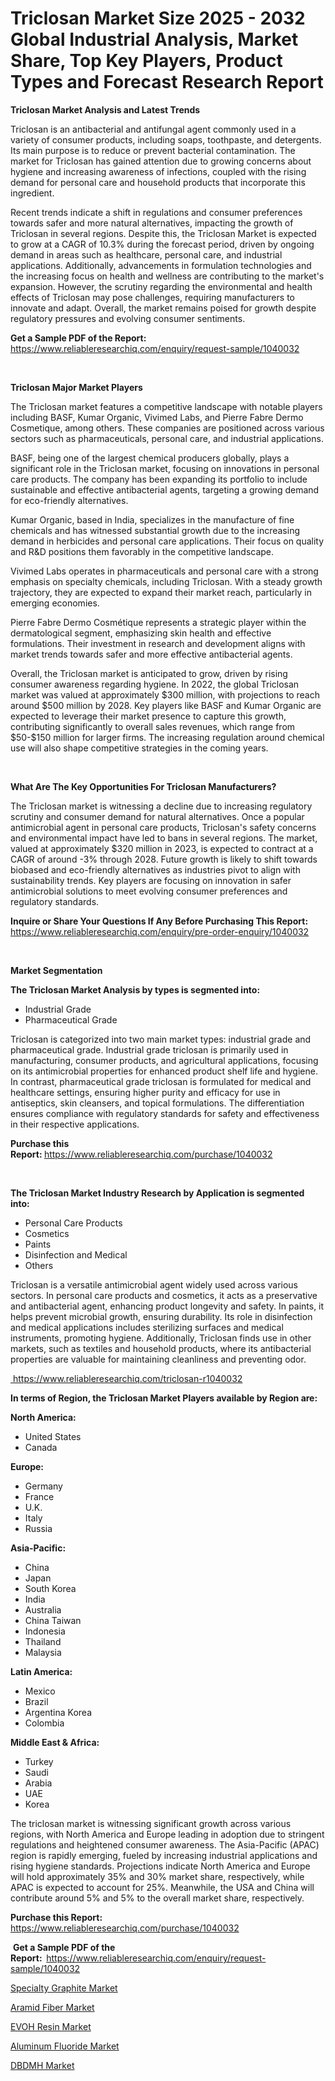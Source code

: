 <p><h1>Triclosan Market Size 2025 - 2032 Global Industrial Analysis, Market Share, Top Key Players, Product Types and Forecast Research Report</h1></p><p><strong>Triclosan Market Analysis and Latest Trends</strong></p>
<p><p>Triclosan is an antibacterial and antifungal agent commonly used in a variety of consumer products, including soaps, toothpaste, and detergents. Its main purpose is to reduce or prevent bacterial contamination. The market for Triclosan has gained attention due to growing concerns about hygiene and increasing awareness of infections, coupled with the rising demand for personal care and household products that incorporate this ingredient.</p><p>Recent trends indicate a shift in regulations and consumer preferences towards safer and more natural alternatives, impacting the growth of Triclosan in several regions. Despite this, the Triclosan Market is expected to grow at a CAGR of 10.3% during the forecast period, driven by ongoing demand in areas such as healthcare, personal care, and industrial applications. Additionally, advancements in formulation technologies and the increasing focus on health and wellness are contributing to the market's expansion. However, the scrutiny regarding the environmental and health effects of Triclosan may pose challenges, requiring manufacturers to innovate and adapt. Overall, the market remains poised for growth despite regulatory pressures and evolving consumer sentiments.</p></p>
<p><strong>Get a Sample PDF of the Report:&nbsp;</strong> <a href="https://www.reliableresearchiq.com/enquiry/request-sample/1040032?utm_campaign=1144&utm_medium=2&utm_source=Github&utm_content=ia&utm_term=31032025&utm_id=triclosan">https://www.reliableresearchiq.com/enquiry/request-sample/1040032</a></p>
<p>&nbsp;</p>
<p><strong>Triclosan Major Market Players</strong></p>
<p><p>The Triclosan market features a competitive landscape with notable players including BASF, Kumar Organic, Vivimed Labs, and Pierre Fabre Dermo Cosmetique, among others. These companies are positioned across various sectors such as pharmaceuticals, personal care, and industrial applications.</p><p>BASF, being one of the largest chemical producers globally, plays a significant role in the Triclosan market, focusing on innovations in personal care products. The company has been expanding its portfolio to include sustainable and effective antibacterial agents, targeting a growing demand for eco-friendly alternatives.</p><p>Kumar Organic, based in India, specializes in the manufacture of fine chemicals and has witnessed substantial growth due to the increasing demand in herbicides and personal care applications. Their focus on quality and R&D positions them favorably in the competitive landscape.</p><p>Vivimed Labs operates in pharmaceuticals and personal care with a strong emphasis on specialty chemicals, including Triclosan. With a steady growth trajectory, they are expected to expand their market reach, particularly in emerging economies.</p><p>Pierre Fabre Dermo Cosmétique represents a strategic player within the dermatological segment, emphasizing skin health and effective formulations. Their investment in research and development aligns with market trends towards safer and more effective antibacterial agents.</p><p>Overall, the Triclosan market is anticipated to grow, driven by rising consumer awareness regarding hygiene. In 2022, the global Triclosan market was valued at approximately $300 million, with projections to reach around $500 million by 2028. Key players like BASF and Kumar Organic are expected to leverage their market presence to capture this growth, contributing significantly to overall sales revenues, which range from $50-$150 million for larger firms. The increasing regulation around chemical use will also shape competitive strategies in the coming years.</p></p>
<p>&nbsp;</p>
<p><strong>What Are The Key Opportunities For Triclosan Manufacturers?</strong></p>
<p><p>The Triclosan market is witnessing a decline due to increasing regulatory scrutiny and consumer demand for natural alternatives. Once a popular antimicrobial agent in personal care products, Triclosan's safety concerns and environmental impact have led to bans in several regions. The market, valued at approximately $320 million in 2023, is expected to contract at a CAGR of around -3% through 2028. Future growth is likely to shift towards biobased and eco-friendly alternatives as industries pivot to align with sustainability trends. Key players are focusing on innovation in safer antimicrobial solutions to meet evolving consumer preferences and regulatory standards.</p></p>
<p><strong>Inquire or Share Your Questions If Any Before Purchasing This Report:</strong> <a href="https://www.reliableresearchiq.com/enquiry/pre-order-enquiry/1040032?utm_campaign=1144&utm_medium=2&utm_source=Github&utm_content=ia&utm_term=31032025&utm_id=triclosan">https://www.reliableresearchiq.com/enquiry/pre-order-enquiry/1040032</a></p>
<p>&nbsp;</p>
<p><strong>Market Segmentation</strong></p>
<p><strong>The Triclosan Market Analysis by types is segmented into:</strong></p>
<p><ul><li>Industrial Grade</li><li>Pharmaceutical Grade</li></ul></p>
<p><p>Triclosan is categorized into two main market types: industrial grade and pharmaceutical grade. Industrial grade triclosan is primarily used in manufacturing, consumer products, and agricultural applications, focusing on its antimicrobial properties for enhanced product shelf life and hygiene. In contrast, pharmaceutical grade triclosan is formulated for medical and healthcare settings, ensuring higher purity and efficacy for use in antiseptics, skin cleansers, and topical formulations. The differentiation ensures compliance with regulatory standards for safety and effectiveness in their respective applications.</p></p>
<p><strong>Purchase this Report:&nbsp;</strong><a href="https://www.reliableresearchiq.com/purchase/1040032?utm_campaign=1144&utm_medium=2&utm_source=Github&utm_content=ia&utm_term=31032025&utm_id=triclosan">https://www.reliableresearchiq.com/purchase/1040032</a></p>
<p>&nbsp;</p>
<p><strong>The Triclosan Market Industry Research by Application is segmented into:</strong></p>
<p><ul><li>Personal Care Products</li><li>Cosmetics</li><li>Paints</li><li>Disinfection and Medical</li><li>Others</li></ul></p>
<p><p>Triclosan is a versatile antimicrobial agent widely used across various sectors. In personal care products and cosmetics, it acts as a preservative and antibacterial agent, enhancing product longevity and safety. In paints, it helps prevent microbial growth, ensuring durability. Its role in disinfection and medical applications includes sterilizing surfaces and medical instruments, promoting hygiene. Additionally, Triclosan finds use in other markets, such as textiles and household products, where its antibacterial properties are valuable for maintaining cleanliness and preventing odor.</p></p>
<p><a href="https://www.reliableresearchiq.com/triclosan-r1040032?utm_campaign=1144&utm_medium=2&utm_source=Github&utm_content=ia&utm_term=31032025&utm_id=triclosan">&nbsp;https://www.reliableresearchiq.com/triclosan-r1040032</a></p>
<p><strong>In terms of Region, the Triclosan Market Players available by Region are:</strong></p>
<p>
    <p> <strong> North America: </strong>
        <ul>
            <li>United States</li>
            <li>Canada</li>
        </ul>
        </p> 
    <p> <strong> Europe: </strong>
        <ul>
            <li>Germany</li>
            <li>France</li>
            <li>U.K.</li>
            <li>Italy</li>
            <li>Russia</li>
        </ul>
        </p> 
    <p> <strong> Asia-Pacific: </strong>
        <ul>
            <li>China</li>
            <li>Japan</li>
            <li>South Korea</li>
            <li>India</li>
            <li>Australia</li>
            <li>China Taiwan</li>
            <li>Indonesia</li>
            <li>Thailand</li>
            <li>Malaysia</li>
        </ul>
        </p> 
    <p> <strong> Latin America: </strong>
        <ul>
            <li>Mexico</li>
            <li>Brazil</li>
            <li>Argentina Korea</li>
            <li>Colombia</li>
        </ul>
        </p> 
    <p> <strong> Middle East & Africa: </strong>
        <ul>
            <li>Turkey</li>
            <li>Saudi</li>
            <li>Arabia</li>
            <li>UAE</li>
            <li>Korea</li>
        </ul>
    </p>
    </p>
<p><p>The triclosan market is witnessing significant growth across various regions, with North America and Europe leading in adoption due to stringent regulations and heightened consumer awareness. The Asia-Pacific (APAC) region is rapidly emerging, fueled by increasing industrial applications and rising hygiene standards. Projections indicate North America and Europe will hold approximately 35% and 30% market share, respectively, while APAC is expected to account for 25%. Meanwhile, the USA and China will contribute around 5% and 5% to the overall market share, respectively.</p></p>
<p><strong>Purchase this Report: </strong><a href="https://www.reliableresearchiq.com/purchase/1040032?utm_campaign=1144&utm_medium=2&utm_source=Github&utm_content=ia&utm_term=31032025&utm_id=triclosan">https://www.reliableresearchiq.com/purchase/1040032</a></p>
<p>&nbsp;<strong>Get a Sample PDF of the Report:&nbsp;&nbsp;</strong><a href="https://www.reliableresearchiq.com/enquiry/request-sample/1040032?utm_campaign=1144&utm_medium=2&utm_source=Github&utm_content=ia&utm_term=31032025&utm_id=triclosan">https://www.reliableresearchiq.com/enquiry/request-sample/1040032</a></p>
<p><strong></strong></p>
<p><p><a href="https://github.com/dekamrapinq1/Market-Research-Report-List-1/blob/main/specialty-graphite-market.md?utm_campaign=1144&utm_medium=2&utm_source=Github&utm_content=ia&utm_term=31032025&utm_id=triclosan">Specialty Graphite Market</a></p><p><a href="https://github.com/waldarolka1j/Market-Research-Report-List-1/blob/main/aramid-fiber-market.md?utm_campaign=1144&utm_medium=2&utm_source=Github&utm_content=ia&utm_term=31032025&utm_id=triclosan">Aramid Fiber Market</a></p><p><a href="https://github.com/dumanelina6v/Market-Research-Report-List-1/blob/main/evoh-resin-market.md?utm_campaign=1144&utm_medium=2&utm_source=Github&utm_content=ia&utm_term=31032025&utm_id=triclosan">EVOH Resin Market</a></p><p><a href="https://github.com/maaniwilka9y/Market-Research-Report-List-1/blob/main/aluminum-fluoride-market.md?utm_campaign=1144&utm_medium=2&utm_source=Github&utm_content=ia&utm_term=31032025&utm_id=triclosan">Aluminum Fluoride Market</a></p><p><a href="https://github.com/spineamosa0e/Market-Research-Report-List-1/blob/main/dbdmh-market.md?utm_campaign=1144&utm_medium=2&utm_source=Github&utm_content=ia&utm_term=31032025&utm_id=triclosan">DBDMH Market</a></p></p>
